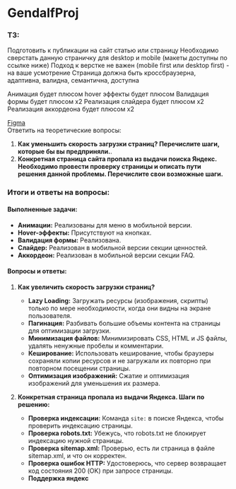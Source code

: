 # GendalfProj

### ТЗ:
Подготовить к публикации на сайт статью или страницу
Необходимо сверстать данную страничку для desktop и mobile (макеты доступны по ссылке ниже)
Подход к верстке не важен (mobile first или desktop first) - на ваше усмотрение
Страница должна быть кроссбраузерна, адаптивна, валидна, семантична, доступна

Анимация будет плюсом
hover эффекты будет плюсом
Валидация формы будет плюсом x2
Реализация слайдера будет плюсом x2
Реализация аккордеона будет плюсом x2

[Figma](https://www.figma.com/file/TDOBt9shWBlOpKeeV3YRoY/%D0%9A%D0%B0%D1%80%D1%8C%D0%B5%D1%80%D0%B0-%D1%81%D0%BE%D0%BA%D1%80?type=design&node-id=0-1&mode=design&t=K6fqP0wJfWR48HxO-0)  
Ответить на теоретические вопросы:
1. **Как уменьшить скорость загрузки страниц? Перечислите шаги, которые бы вы предприняли.**.
2. **Конкретная страница сайта пропала из выдачи поиска Яндекс. Необходимо провести проверку страницы и описать пути решения данной проблемы. Перечислите свои возможные шаги.**

### Итоги и ответы на вопросы:

#### Выполненные задачи:
- **Анимации:** Реализованы для меню в мобильной версии.
- **Hover-эффекты:** Присутствуют на кнопках.
- **Валидация формы:** Реализована.
- **Слайдер:** Реализован в мобильной версии секции ценностей.
- **Аккордеон:** Реализован в мобильной версии секции FAQ.

#### Вопросы и ответы:

1. **Как увеличить скорость загрузки страниц?**
   - **Lazy Loading:** Загружать ресурсы (изображения, скрипты) только по мере необходимости, когда они видны на экране пользователя.
   - **Пагинация:** Разбивать большие объемы контента на страницы для оптимизации загрузки.
   - **Минимизация файлов:** Минимизировать CSS, HTML и JS файлы, удалять ненужные пробелы и комментарии.
   - **Кеширование:** Использовать кеширование, чтобы браузеры сохраняли копии ресурсов и не загружали их повторно при повторном посещении страницы.
   - **Оптимизация изображений:** Сжатие и оптимизация изображений для уменьшения их размера.

2. **Конкретная страница пропала из выдачи Яндекса. Шаги по решению:**
   - **Проверка индексации:** Команда `site:` в поиске Яндекса, чтобы проверить индексацию страницы.
   - **Проверка robots.txt:** Убежусь, что robots.txt не блокирует индексацию нужной страницы.
   - **Проверка sitemap.xml:** Проверью, есть ли страница в файле sitemap.xml, и что он корректен.
   - **Проверка ошибок HTTP:** Удостоверюсь, что сервер возвращает код состояния 200 (OK) при запросе страницы.
   - **Поддержка яндекс**

